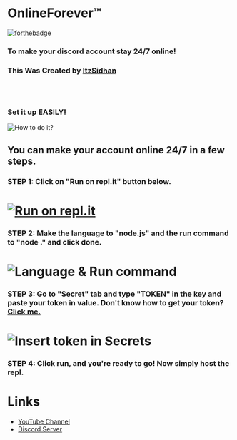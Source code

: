 # OnlineForever™
[![forthebadge](https://cdn.discordapp.com/attachments/876123913912979456/899926358375952384/unknown.png)](https://bit.ly/ItzSidhanDS)

### To make your discord account stay 24/7 online!
### This Was Created by [ItzSidhan](https://bit.ly/ItzSidhanYT)
<br> <br>
### Set it up EASILY!
![How to do it?](https://cdn.discordapp.com/attachments/876123913912979456/899926000157220884/unknown.png)

## You can make your account online 24/7 in a few steps.
### STEP 1: Click on "Run on repl.it" button below.
# [![Run on repl.it](https://cdn.discordapp.com/attachments/876123913912979456/899932815838306324/unknown.png)](https://replit.com/github/ItzSidhan/OnlineForever)


### STEP 2: Make the language to "node.js" and the run command to "node ." and click done.
# ![Language & Run command](https://cdn.discordapp.com/attachments/876123913912979456/899933848366899230/iIaLl87iOP.gif)


### STEP 3: Go to "Secret" tab and type "TOKEN" in the key and paste your token in value. Don't know how to get your token? [Click me.](https://discord.com/developers)
# ![Insert token in Secrets](https://cdn.discordapp.com/attachments/876123913912979456/899934896426995742/t0O5Oxkpij.gif)

### STEP 4: Click run, and you're ready to go! Now simply host the repl.
#

# Links
- [YouTube Channel](https://bit.ly/ItzSidhanYT)
- [Discord Server](https://discord.gg/E3EHvPeZjt)
